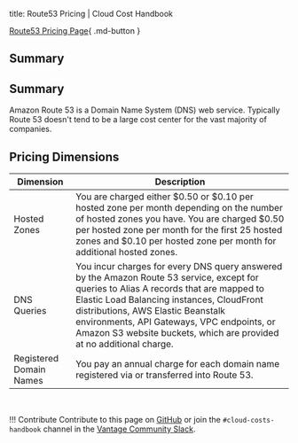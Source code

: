 title: Route53 Pricing | Cloud Cost Handbook

[Route53 Pricing Page](https://aws.amazon.com/route53/pricing/){ .md-button }

## Summary

## Summary

Amazon Route 53 is a Domain Name System (DNS) web service. Typically Route 53 doesn't tend to be a large cost center for the vast majority of companies. 

## Pricing Dimensions

|Dimension|Description|
|----|----|
|Hosted Zones|You are charged either $0.50 or $0.10 per hosted zone per month depending on the number of hosted zones you have. You are charged $0.50 per hosted zone per month for the first 25 hosted zones and $0.10 per hosted zone per month for additional hosted zones.|
|DNS Queries|You incur charges for every DNS query answered by the Amazon Route 53 service, except for queries to Alias A records that are mapped to Elastic Load Balancing instances, CloudFront distributions, AWS Elastic Beanstalk environments, API Gateways, VPC endpoints, or Amazon S3 website buckets, which are provided at no additional charge.|
|Registered Domain Names|You pay an annual charge for each domain name registered via or transferred into Route 53.| 

<br/>

!!! Contribute
    Contribute to this page on [GitHub](https://github.com/vantage-sh/handbook) or join the `#cloud-costs-handbook` channel in the [Vantage Community Slack](https://join.slack.com/t/vantagecommunity/shared_invite/zt-1szz6puz7-zRuJ8J4OJIiBFlcTobYZXA).